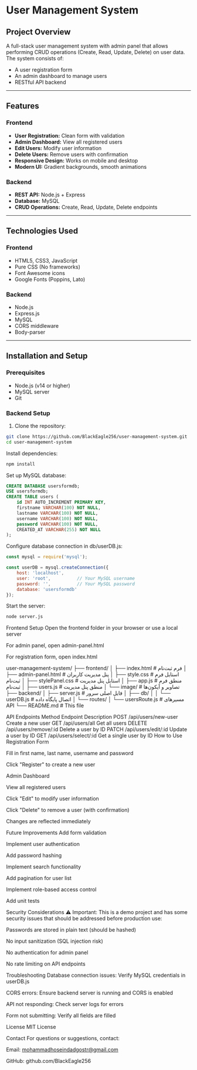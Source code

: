 # User Management System

## Project Overview

A full-stack user management system with admin panel that allows performing CRUD operations (Create, Read, Update, Delete) on user data.  
The system consists of:
- A user registration form
- An admin dashboard to manage users
- RESTful API backend

---

## Features

### Frontend
- **User Registration:** Clean form with validation
- **Admin Dashboard:** View all registered users
- **Edit Users:** Modify user information
- **Delete Users:** Remove users with confirmation
- **Responsive Design:** Works on mobile and desktop
- **Modern UI:** Gradient backgrounds, smooth animations

### Backend
- **REST API:** Node.js + Express
- **Database:** MySQL
- **CRUD Operations:** Create, Read, Update, Delete endpoints

---

## Technologies Used

### Frontend
- HTML5, CSS3, JavaScript
- Pure CSS (No frameworks)
- Font Awesome icons
- Google Fonts (Poppins, Lato)

### Backend
- Node.js
- Express.js
- MySQL
- CORS middleware
- Body-parser

---

## Installation and Setup

### Prerequisites
- Node.js (v14 or higher)
- MySQL server
- Git

### Backend Setup
1. Clone the repository:
```bash
git clone https://github.com/BlackEagle256/user-management-system.git
cd user-management-system
```

Install dependencies:

```bash
npm install
```

Set up MySQL database:

```sql
CREATE DATABASE usersformdb;
USE usersformdb;
CREATE TABLE users (
    id INT AUTO_INCREMENT PRIMARY KEY,
    firstname VARCHAR(100) NOT NULL,
    lastname VARCHAR(100) NOT NULL,
    username VARCHAR(100) NOT NULL,
    password VARCHAR(100) NOT NULL,
    CREATED_AT VARCHAR(255) NOT NULL
);
```

Configure database connection in db/userDB.js:

```javascript
const mysql = require('mysql');

const userDB = mysql.createConnection({
    host: 'localhost',
    user: 'root',          // Your MySQL username
    password: '',          // Your MySQL password
    database: 'usersformdb'
});
```
Start the server:

```bash
node server.js
```

Frontend Setup
Open the frontend folder in your browser or use a local server

For admin panel, open admin-panel.html

For registration form, open index.html

user-management-system/
├── frontend/
│   ├── index.html              # فرم ثبت‌نام
│   ├── admin-panel.html        # پنل مدیریت کاربران
│   ├── style.css               # استایل فرم ثبت‌نام
│   ├── stylePanel.css          # استایل پنل مدیریت
│   ├── app.js                  # منطق فرم ثبت‌نام
│   ├── users.js                # منطق پنل مدیریت
│   └── image/                  # تصاویر و آیکون‌ها
├── backend/
│   ├── server.js               # فایل اصلی سرور
│   ├── db/
│   │   └── userDB.js           # اتصال پایگاه داده
│   └── routes/
│       └── usersRoute.js       # مسیرهای API
└── README.md                  # This file

API Endpoints
Method	Endpoint	Description
POST	/api/users/new-user	Create a new user
GET	/api/users/all	Get all users
DELETE	/api/users/remove/:id	Delete a user by ID
PATCH	/api/users/edit/:id	Update a user by ID
GET	/api/users/select/:id	Get a single user by ID
How to Use
Registration Form

Fill in first name, last name, username and password

Click "Register" to create a new user

Admin Dashboard

View all registered users

Click "Edit" to modify user information

Click "Delete" to remove a user (with confirmation)

Changes are reflected immediately

Future Improvements
Add form validation

Implement user authentication

Add password hashing

Implement search functionality

Add pagination for user list

Implement role-based access control

Add unit tests

Security Considerations
⚠️ Important: This is a demo project and has some security issues that should be addressed before production use:

Passwords are stored in plain text (should be hashed)

No input sanitization (SQL injection risk)

No authentication for admin panel

No rate limiting on API endpoints

Troubleshooting
Database connection issues: Verify MySQL credentials in userDB.js

CORS errors: Ensure backend server is running and CORS is enabled

API not responding: Check server logs for errors

Form not submitting: Verify all fields are filled

License
MIT License

Contact
For questions or suggestions, contact:

Email: mohammadhoseindadgostr@gmail.com

GitHub: github.com/BlackEagle256
